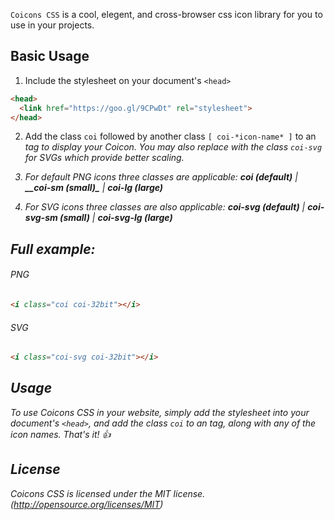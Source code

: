 `Coicons CSS` is a cool, elegent, and cross-browser css icon library for you to use in your projects.

## Basic Usage

1. Include the stylesheet on your document's `<head>`


```html
<head>
  <link href="https://goo.gl/9CPwDt" rel="stylesheet">
</head>
```



2. Add the class `coi` followed by another class `[ coi-*icon-name* ]` to an <i> tag to display your Coicon. You may also replace with the class `coi-svg` for SVGs which provide better scaling.

3. For default PNG icons three classes are applicable:
   **_coi (default)_** | **__coi-sm (small)_** | **_coi-lg  (large)_**

4. For SVG icons three classes are also applicable:
   **_coi-svg (default)_** | **_coi-svg-sm (small)_** | **_coi-svg-lg  (large)_**


## Full example:

###### PNG
```html
<i class="coi coi-32bit"></i>
```
###### SVG
```html
<i class="coi-svg coi-32bit"></i>
```

## Usage

To use Coicons CSS in your website, simply add the stylesheet into your document's `<head>`, and add the class `coi` to an <i> tag, along with any of the icon names. That's it! :+1:


## License

Coicons CSS is licensed under the MIT license. (http://opensource.org/licenses/MIT)
